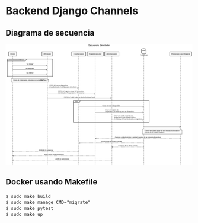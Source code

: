 # Backend Django Channels

## Diagrama de secuencia

![Screenshot](dia.png)

## Docker usando Makefile

```console
$ sudo make build
$ sudo make manage CMD="migrate"
$ sudo make pytest
$ sudo make up
```